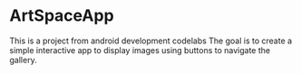 # ArtSpaceApp
This is a project from android development codelabs
The goal is to create a simple interactive app to display images using buttons to navigate the gallery.
